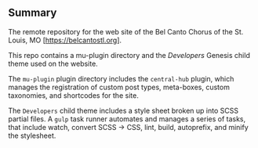 ## Summary

The remote repository for the web site of the Bel Canto Chorus of the St. Louis, MO [https://belcantostl.org]. 

This repo contains a mu-plugin directory and the _Developers_ Genesis child theme used on the website. 

The `mu-plugin` plugin directory includes the `central-hub` plugin, which manages the registration of 
custom post types, meta-boxes, custom taxonomies, and shortcodes for the site. 

The `Developers` child theme includes a style sheet broken up into SCSS partial files. A `gulp` task runner automates
and manages a series of tasks, that include watch, convert SCSS -> CSS, lint, build, autoprefix, and minify the stylesheet.  
